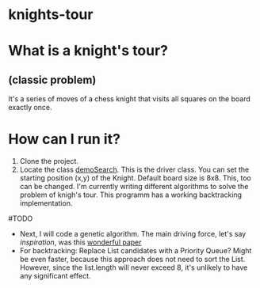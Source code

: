 # knights-tour

# What is a knight's tour?
## (classic problem)
It's a series of moves of a chess knight that visits all squares on the board exactly once.
 
# How can I run it?
1. Clone the project.
2. Locate the class [demoSearch](src/Backtracking/demoSearch.java). This is the driver class. You can set the starting position (x,y) of the Knight. Default board size is 8x8. This, too can be changed. 
I'm currently writing different algorithms to solve the problem of knigh's tour. This programm has a working backtracking implementation. 

#TODO
- Next, I will code a genetic algorithm. The main driving force, let's say _inspiration_, was this [wonderful paper](https://www.iiitb.ac.in/CSL/projects/Chitrakavya/downloads/01331065.pdf) 
- For backtracking: Replace List<Square> candidates with a Priority Queue? Might be even faster, because this approach does not need to sort the List.
 However, since the list.length will never exceed 8, it's unlikely to have any significant effect. 
  
[](demo.png)
